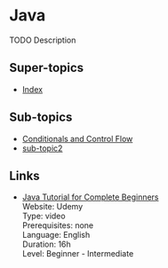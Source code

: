 # Java

TODO Description

## Super-topics
 - [Index](./README.md)

## Sub-topics
 - [Conditionals and Control Flow](./conditionals-and-control-flow.md)
 - [sub-topic2](./sub-topic2.md)

## Links
 - [Java Tutorial for Complete Beginners](https://www.udemy.com/java-tutorial/)  
   Website: Udemy   
   Type: video   
   Prerequisites: none   
   Language: English   
   Duration: 16h   
   Level: Beginner - Intermediate
